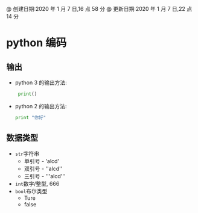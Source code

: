 @ 创建日期:2020 年 1 月 7 日,16 点 58 分
@ 更新日期:2020 年 1 月 7 日,22 点 14 分

# python 编码

## 输出

- python 3 的输出方法:

  ```py
   print()
  ```

- python 2 的输出方法:
  ```py
  print "你好"
  ```

## 数据类型

- `str`字符串
  - 单引号 - 'alcd'
  - 双引号 - ''alcd''
  - 三引号 - '''alcd'''
- `int`数字/整型, 666
- `bool`布尔类型
  - Ture
  - false
